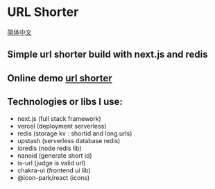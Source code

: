 # URL Shorter

[简体中文](docs/README_ZH.md)

## Simple url shorter build with next.js and redis

## Online demo [url shorter](https://zlz.pw/)

## Technologies or libs I use:

- next.js (full stack framework)
- vercel (deployment serverless)
- redis (storage kv : shortid and long urls)
- upstash (serverless database redis)
- ioredis (node redis lib)
- nanoid (generate short id)
- is-url (judge is valid url)
- chakra-ui (frontend ui lib)
- @icon-park/react (icons)
